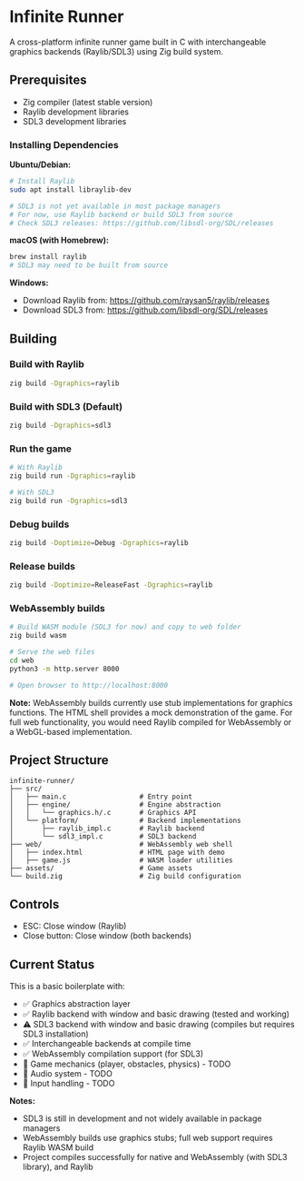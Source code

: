 # Infinite Runner

A cross-platform infinite runner game built in C with interchangeable graphics backends (Raylib/SDL3) using Zig build system.

## Prerequisites

- Zig compiler (latest stable version)
- Raylib development libraries
- SDL3 development libraries

### Installing Dependencies

**Ubuntu/Debian:**
```bash
# Install Raylib
sudo apt install libraylib-dev

# SDL3 is not yet available in most package managers
# For now, use Raylib backend or build SDL3 from source
# Check SDL3 releases: https://github.com/libsdl-org/SDL/releases
```

**macOS (with Homebrew):**
```bash
brew install raylib
# SDL3 may need to be built from source
```

**Windows:**
- Download Raylib from: https://github.com/raysan5/raylib/releases
- Download SDL3 from: https://github.com/libsdl-org/SDL/releases

## Building

### Build with Raylib
```bash
zig build -Dgraphics=raylib
```

### Build with SDL3 (Default)
```bash
zig build -Dgraphics=sdl3
```

### Run the game
```bash
# With Raylib
zig build run -Dgraphics=raylib

# With SDL3
zig build run -Dgraphics=sdl3
```

### Debug builds
```bash
zig build -Doptimize=Debug -Dgraphics=raylib
```

### Release builds
```bash
zig build -Doptimize=ReleaseFast -Dgraphics=raylib
```

### WebAssembly builds
```bash
# Build WASM module (SDL3 for now) and copy to web folder
zig build wasm

# Serve the web files
cd web
python3 -m http.server 8000

# Open browser to http://localhost:8000
```

**Note:** WebAssembly builds currently use stub implementations for graphics functions. The HTML shell provides a mock demonstration of the game. For full web functionality, you would need Raylib compiled for WebAssembly or a WebGL-based implementation.

## Project Structure

```
infinite-runner/
├── src/
│   ├── main.c                  # Entry point
│   ├── engine/                 # Engine abstraction
│   │   └── graphics.h/.c       # Graphics API
│   └── platform/               # Backend implementations
│       ├── raylib_impl.c       # Raylib backend
│       └── sdl3_impl.c         # SDL3 backend
├── web/                        # WebAssembly web shell
│   ├── index.html              # HTML page with demo
│   ├── game.js                 # WASM loader utilities
├── assets/                     # Game assets
└── build.zig                   # Zig build configuration
```

## Controls

- ESC: Close window (Raylib)
- Close button: Close window (both backends)

## Current Status

This is a basic boilerplate with:
- ✅ Graphics abstraction layer
- ✅ Raylib backend with window and basic drawing (tested and working)
- ⚠️ SDL3 backend with window and basic drawing (compiles but requires SDL3 installation)
- ✅ Interchangeable backends at compile time
- ✅ WebAssembly compilation support (for SDL3)
- 🚧 Game mechanics (player, obstacles, physics) - TODO
- 🚧 Audio system - TODO
- 🚧 Input handling - TODO

**Notes:**
- SDL3 is still in development and not widely available in package managers
- WebAssembly builds use graphics stubs; full web support requires Raylib WASM build
- Project compiles successfully for native and WebAssembly (with SDL3 library), and Raylib